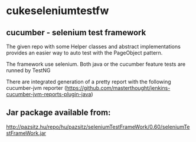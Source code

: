 cukeseleniumtestfw
==================

## cucumber - selenium test framework

The given repo with some Helper classes and abstract implementations provides an easier way to auto test with the PageObject pattern.

The framework use selenium. 
Both java or the cucumber feature tests are runned by TestNG

There are integrated generation of a pretty report with the following cucumber-jvm reporter (https://github.com/masterthought/jenkins-cucumber-jvm-reports-plugin-java)


## Jar package available from:
http://pazsitz.hu/repo/hu/pazsitz/seleniumTestFrameWork/0.60/seleniumTestFrameWork.jar